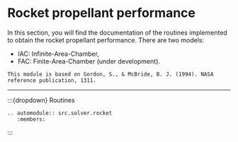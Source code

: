# Rocket propellant performance

In this section, you will find the documentation of the routines implemented to obtain the rocket propellant performance.
There are two models:
   * IAC: Infinite-Area-Chamber,
   * FAC: Finite-Area-Chamber (under development).

```{note}
This module is based on Gordon, S., & McBride, B. J. (1994). NASA reference publication, 1311.
```

***

:::{dropdown} Routines
```{eval-rst}
.. automodule:: src.solver.rocket
   :members:
```
:::

